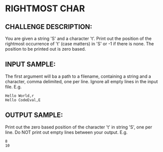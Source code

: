 RIGHTMOST CHAR
==============

CHALLENGE DESCRIPTION:
----------------------

You are given a string 'S' and a character 't'. Print out the position of the rightmost occurrence of 't' (case matters) in 'S' or -1 if there is none. The position to be printed out is zero based.

INPUT SAMPLE:
-------------

The first argument will ba a path to a filename, containing a string and a character, comma delimited, one per line. Ignore all empty lines in the input file. E.g. 

	Hello World,r
	Hello CodeEval,E

OUTPUT SAMPLE:
--------------

Print out the zero based position of the character 't' in string 'S', one per line. Do NOT print out empty lines between your output. 
E.g.

	8
	10
